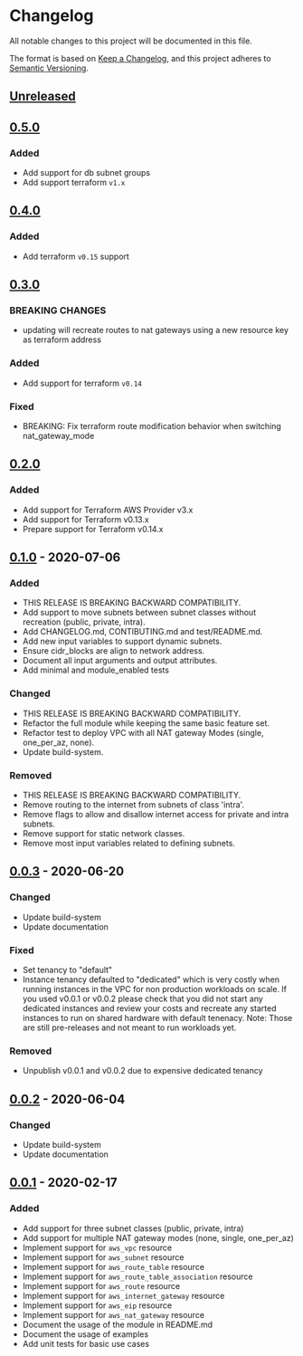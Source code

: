 # Changelog

All notable changes to this project will be documented in this file.

The format is based on [Keep a Changelog](https://keepachangelog.com/en/1.0.0/),
and this project adheres to [Semantic Versioning](https://semver.org/spec/v2.0.0.html).

## [Unreleased]

## [0.5.0]

### Added

- Add support for db subnet groups
- Add support terraform `v1.x`

## [0.4.0]

### Added

- Add terraform `v0.15` support

## [0.3.0]

### BREAKING CHANGES

- updating will recreate routes to nat gateways using a new resource key as terraform address

### Added

- Add support for terraform `v0.14`

### Fixed

- BREAKING: Fix terraform route modification behavior when switching nat_gateway_mode

## [0.2.0]

### Added

- Add support for Terraform AWS Provider v3.x
- Add support for Terraform v0.13.x
- Prepare support for Terraform v0.14.x

## [0.1.0] - 2020-07-06

### Added

- THIS RELEASE IS BREAKING BACKWARD COMPATIBILITY.
- Add support to move subnets between subnet classes without recreation (public, private, intra).
- Add CHANGELOG.md, CONTIBUTING.md and test/README.md.
- Add new input variables to support dynamic subnets.
- Ensure cidr_blocks are align to network address.
- Document all input arguments and output attributes.
- Add minimal and module_enabled tests

### Changed

- THIS RELEASE IS BREAKING BACKWARD COMPATIBILITY.
- Refactor the full module while keeping the same basic feature set.
- Refactor test to deploy VPC with all NAT gateway Modes (single, one_per_az, none).
- Update build-system.

### Removed

- THIS RELEASE IS BREAKING BACKWARD COMPATIBILITY.
- Remove routing to the internet from subnets of class 'intra'.
- Remove flags to allow and disallow internet access for private and intra subnets.
- Remove support for static network classes.
- Remove most input variables related to defining subnets.

## [0.0.3] - 2020-06-20

### Changed

- Update build-system
- Update documentation

### Fixed

- Set tenancy to "default"
- Instance tenancy defaulted to "dedicated" which is very costly when running instances in the VPC for non production workloads on scale. If you used v0.0.1 or v0.0.2 please check that you did not start any dedicated instances and review your costs and recreate any started instances to run on shared hardware with default tenenacy. Note: Those are still pre-releases and not meant to run workloads yet.

### Removed

- Unpublish v0.0.1 and v0.0.2 due to expensive dedicated tenancy

## [0.0.2] - 2020-06-04

### Changed

- Update build-system
- Update documentation

## [0.0.1] - 2020-02-17

### Added

- Add support for three subnet classes (public, private, intra)
- Add support for multiple NAT gateway modes (none, single, one_per_az)
- Implement support for `aws_vpc` resource
- Implement support for `aws_subnet` resource
- Implement support for `aws_route_table` resource
- Implement support for `aws_route_table_association` resource
- Implement support for `aws_route` resource
- Implement support for `aws_internet_gateway` resource
- Implement support for `aws_eip` resource
- Implement support for `aws_nat_gateway` resource
- Document the usage of the module in README.md
- Document the usage of examples
- Add unit tests for basic use cases

<!-- markdown-link-check-disable -->

[unreleased]: https://github.com/mineiros-io/terraform-aws-vpc/compare/v0.5.0...HEAD
[0.5.0]: https://github.com/mineiros-io/terraform-aws-vpc/compare/v0.4.0...v0.5.0

<!-- markdown-link-check-enable -->

[0.4.0]: https://github.com/mineiros-io/terraform-aws-vpc/compare/v0.3.0...v0.4.0
[0.3.0]: https://github.com/mineiros-io/terraform-aws-vpc/compare/v0.2.0...v0.3.0
[0.2.0]: https://github.com/mineiros-io/terraform-aws-vpc/compare/v0.1.0...v0.2.0
[0.1.0]: https://github.com/mineiros-io/terraform-aws-vpc/compare/v0.0.3...v0.1.0
[0.0.3]: https://github.com/mineiros-io/terraform-aws-vpc/compare/55347bd0db3b37ad2d2bcebdf11ed1ea666ad788...v0.0.3
[0.0.2]: https://github.com/mineiros-io/terraform-aws-vpc/compare/0608a9123de5d1c02a6fcd0a2ee8e4f5216c1a49...55347bd0db3b37ad2d2bcebdf11ed1ea666ad788
[0.0.1]: https://github.com/mineiros-io/terraform-aws-vpc/commit/0608a9123de5d1c02a6fcd0a2ee8e4f5216c1a49
